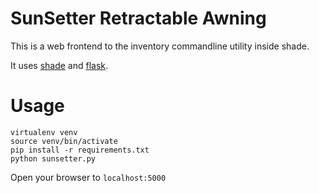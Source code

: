 SunSetter Retractable Awning
============================


This is a web frontend to the inventory commandline utility inside shade.

It uses [shade](http://git.openstack.org/cgit/openstack-infra/shade) and [flask](http://flask.pocoo.org/docs/0.10/quickstart/).


Usage
=====


```shell
virtualenv venv
source venv/bin/activate
pip install -r requirements.txt
python sunsetter.py
```

Open your browser to ``localhost:5000``

